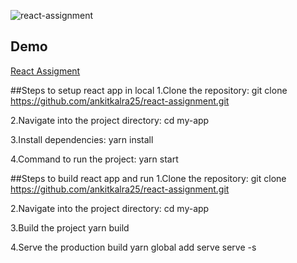 
![react-assignment](https://github.com/ankitkalra25/react-assignment/assets/45238515/d30428f8-01e0-4a0a-b83b-0e061bfc0771)

## Demo
[React Assigment](https://react-assignment25.netlify.app/)

##Steps to setup react app in local
1.Clone the repository:
git clone https://github.com/ankitkalra25/react-assignment.git

2.Navigate into the project directory:
cd my-app

3.Install dependencies:
yarn install

4.Command to run the project:
yarn start

##Steps to build react app and run
1.Clone the repository:
git clone https://github.com/ankitkalra25/react-assignment.git

2.Navigate into the project directory:
cd my-app

3.Build the project
yarn build

4.Serve the production build
yarn global add serve
serve -s



